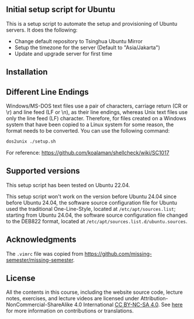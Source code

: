 ## Initial setup script for Ubuntu

This is a setup script to automate the setup and provisioning of Ubuntu servers. It does the following:

- Change default repository to Tsinghua Ubuntu Mirror
- Setup the timezone for the server (Default to "Asia/Jakarta")
- Update and upgrade server for first time

## Installation

## Different Line Endings

Windows/MS-DOS text files use a pair of characters, carriage return (CR or \r) and line feed (LF or \n), as their line endings, whereas Unix text files use only the line feed (LF) character. Therefore, for files created on a Windows system that have been copied to a Linux system for some reason, the format needs to be converted. You can use the following command:

```bash
dos2unix ./setup.sh
```

For reference: https://github.com/koalaman/shellcheck/wiki/SC1017

## Supported versions

This setup script has been tested on Ubuntu 22.04.

This setup script won't work on the version before Ubuntu 24.04 since before Ubuntu 24.04, the software source configuration file for Ubuntu used the traditional One-Line-Style, located at `/etc/apt/sources.list`; starting from Ubuntu 24.04, the software source configuration file changed to the DEB822 format, located at `/etc/apt/sources.list.d/ubuntu.sources`.

## Acknowledgments

The `.vimrc` file was copied from https://github.com/missing-semester/missing-semester.

## License

All the contents in this course, including the website source code, lecture notes, exercises, and lecture videos are licensed under Attribution-NonCommercial-ShareAlike 4.0 International [CC BY-NC-SA 4.0](https://creativecommons.org/licenses/by-nc-sa/4.0/). See [here](https://missing.csail.mit.edu/license) for more information on contributions or translations.
